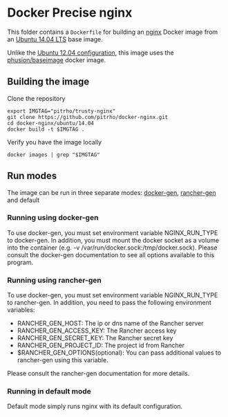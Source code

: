 # Docker Precise nginx
This folder contains a `Dockerfile` for building an [nginx](http://nginx.org/)
Docker image from an [Ubuntu 14.04 LTS](http://releases.ubuntu.com/trusty/)
base image.

Unlike the [Ubuntu 12.04 configuration](../12.04/README.md), this image uses
the [phusion/baseimage](https://github.com/phusion/baseimage-docker) docker
image.

## Building the image

Clone the repository

    export IMGTAG="pitrho/trusty-nginx"
    git clone https://github.com/pitrho/docker-nginx.git
    cd docker-nginx/ubuntu/14.04
    docker build -t $IMGTAG .

Verify you have the image locally

    docker images | grep "$IMGTAG"

## Run modes

The image can be run in three separate modes:
[docker-gen](https://github.com/jwilder/docker-gen),
[rancher-gen](https://github.com/pitrho/rancher-gen) and default

### Running using docker-gen
To use docker-gen, you must set environment variable NGINX_RUN_TYPE to
docker-gen. In addition, you must mount the docker socket as a volume into
the container (e.g. -v /var/run/docker.sock:/tmp/docker.sock). Please consult
the docker-gen documentation to see all options available to this program.

### Running using rancher-gen
To use docker-gen, you must set environment variable NGINX_RUN_TYPE to
rancher-gen. In addition, you need to pass the following environment variables:
  * RANCHER_GEN_HOST: The ip or dns name of the Rancher server
  * RANCHER_GEN_ACCESS_KEY: The Rancher access key
  * RANCHER_GEN_SECRET_KEY: The Rancher secret key
  * RANCHER_GEN_PROJECT_ID: The project id from Rancher
  * $RANCHER_GEN_OPTIONS(optional): You can pass additional values to
    rancher-gen using this variable.

Please consult the rancher-gen documentation for more details.

### Running in default mode
Default mode simply runs nginx with its default configuration.
